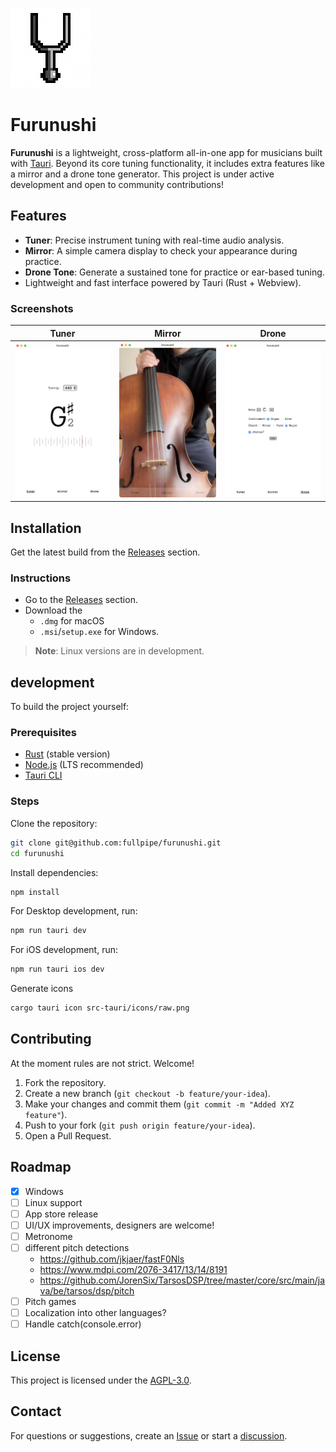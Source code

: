 ![](src-tauri/icons/128x128.png)

# Furunushi

**Furunushi** is a lightweight, cross-platform all-in-one app for musicians built with [Tauri](https://v2.tauri.app/). Beyond its core tuning functionality, it includes extra features like a mirror and a drone tone generator. This project is under active development and open to community contributions!

## Features

- **Tuner**: Precise instrument tuning with real-time audio analysis.
- **Mirror**: A simple camera display to check your appearance during practice.
- **Drone Tone**: Generate a sustained tone for practice or ear-based tuning.
- Lightweight and fast interface powered by Tauri (Rust + Webview).

### Screenshots

|               Tuner                |               Mirror                |               Drone                |
| :--------------------------------: | :---------------------------------: | :--------------------------------: |
| ![](.github/screenshots/tuner.png) | ![](.github/screenshots/mirror.png) | ![](.github/screenshots/drone.png) |

## Installation

Get the latest build from the [Releases](https://github.com/fullpipe/furunushi/releases) section.

### Instructions

- Go to the [Releases](https://github.com/fullpipe/furunushi/releases) section.
- Download the
  - `.dmg` for macOS
  - `.msi`/`setup.exe` for Windows.

> **Note**: Linux versions are in development.

## development

To build the project yourself:

### Prerequisites

- [Rust](https://www.rust-lang.org/) (stable version)
- [Node.js](https://nodejs.org/) (LTS recommended)
- [Tauri CLI](https://v2.tauri.app/)

### Steps

Clone the repository:

```bash
git clone git@github.com:fullpipe/furunushi.git
cd furunushi
```

Install dependencies:

```bash
npm install
```

For Desktop development, run:

```sh
npm run tauri dev
```

For iOS development, run:

```sh
npm run tauri ios dev
```

Generate icons

```sh
cargo tauri icon src-tauri/icons/raw.png
```

## Contributing

At the moment rules are not strict. Welcome!

1. Fork the repository.
2. Create a new branch (`git checkout -b feature/your-idea`).
3. Make your changes and commit them (`git commit -m "Added XYZ feature"`).
4. Push to your fork (`git push origin feature/your-idea`).
5. Open a Pull Request.

## Roadmap

- [x] Windows
- [ ] Linux support
- [ ] App store release
- [ ] UI/UX improvements, designers are welcome!
- [ ] Metronome
- [ ] different pitch detections
  - https://github.com/jkjaer/fastF0Nls
  - https://www.mdpi.com/2076-3417/13/14/8191
  - https://github.com/JorenSix/TarsosDSP/tree/master/core/src/main/java/be/tarsos/dsp/pitch
- [ ] Pitch games
- [ ] Localization into other languages?
- [ ] Handle catch(console.error)

## License

This project is licensed under the [AGPL-3.0](LICENSE).

## Contact

For questions or suggestions, create an [Issue](https://github.com/fullpipe/furunushi/issues) or start a [discussion](https://github.com/fullpipe/furunushi/discussions).
